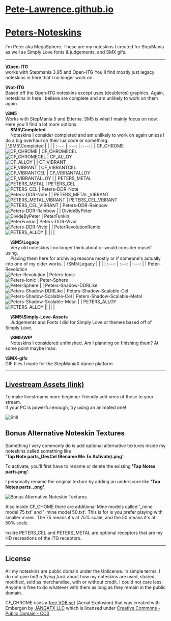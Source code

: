 # [Pete-Lawrence.github.io](https://pete-lawrence.github.io)
# [Peters-Noteskins](https://github.com/Pete-Lawrence/Peters-Noteskins)
I'm Peter aka MegaSphere. These are my noteskins I created for StepMania as well as Simply Love fonts & judgements, and SMX gifs.

---

**\Open-ITG**<br>
works with Stepmania 3.95 and Open-ITG
You'll find mostly just legacy noteskins in here that I no longer work on.

**\Not-ITG**<br>
Based off the Open-ITG noteskins except uses (doubleres) graphics.
Again, noteskins in here I believe are complete and am unlikely to work on them again.

**\SM5**<br>
Works with StepMania 5 and Etterna.
SM5 is what I mainly focus on now. Here you'll find a lot more options.<br>
&nbsp;&nbsp;&nbsp;&nbsp;**SM5\Completed**<br>
&nbsp;&nbsp;&nbsp;&nbsp;Noteskins I consider completed and am unlikely to work on again unless I do a big overhaul on their lua code or something.<br>
| \SM5\Completed |   |   |
| :---: | :---: | :---: |
| CF_CHROME<br> ![CF_CHROME](https://pete-lawrence.github.io/noteskin-renders/CF_CHROME.gif) | CF_CHROMECEL<br> ![CF_CHROMECEL](https://pete-lawrence.github.io/noteskin-renders/CF_CHROMECEL.gif) | CF_ALLOY<br> ![CF_ALLOY](https://pete-lawrence.github.io/noteskin-renders/CF_ALLOY.gif) |
 | CF_VIBRANT<br> ![CF_VIBRANT](https://pete-lawrence.github.io/noteskin-renders/CF_VIBRANT.gif) | CF_VIBRANTCEL<br> ![CF_VIBRANTCEL](https://pete-lawrence.github.io/noteskin-renders/CF_VIBRANTCEL.gif) | CF_VIBRANTALLOY<br> ![CF_VIBRANTALLOY](https://pete-lawrence.github.io/noteskin-renders/CF_VIBRANTALLOY.gif) |
 | PETERS_METAL<br> ![PETERS_METAL](https://pete-lawrence.github.io/noteskin-renders/PETERS_METAL.gif) | PETERS_CEL<br> ![PETERS_CEL](https://pete-lawrence.github.io/noteskin-renders/PETERS_CEL.gif) |  Peters-DDR-Note<br> ![Peters-DDR-Note](https://pete-lawrence.github.io/noteskin-renders/Peters-DDR-Note.gif) |
 | PETERS_METAL_VIBRANT<br> ![PETERS_METAL_VIBRANT](https://pete-lawrence.github.io/noteskin-renders/PETERS_METAL_VIBRANT.gif) | PETERS_CEL_VIBRANT<br> ![PETERS_CEL_VIBRANT](https://pete-lawrence.github.io/noteskin-renders/PETERS_CEL_VIBRANT.gif) |  Peters-DDR-Rainbow<br> ![Peters-DDR-Rainbow](https://pete-lawrence.github.io/noteskin-renders/Peters-DDR-Rainbow.gif) | 
 | DivideByPeter<br> ![DivideByPeter](https://pete-lawrence.github.io/noteskin-renders/DivideByPeter.png) | PeterFunkin<br> ![PeterFunkin](https://pete-lawrence.github.io/noteskin-renders/PeterFunkin.png) |  Peters-DDR-Vivid<br> ![Peters-DDR-Vivid](https://pete-lawrence.github.io/noteskin-renders/Peters-DDR-Vivid.gif) |
 | PeterRevolutionRemix<br> ![PETERS_ALLOY](https://pete-lawrence.github.io/noteskin-renders/PeterRevolutionRemix.gif) ||   ||   |


&nbsp;&nbsp;&nbsp;&nbsp;**\SM5\Legacy**<br>
&nbsp;&nbsp;&nbsp;&nbsp;Very old noteskins I no longer think about or would consider myself using.<br>
&nbsp;&nbsp;&nbsp;&nbsp;Placing them here for archiving reasons mostly or if someone's actually into one of my older works.
| \SM5\Legacy |   |   |
| :---: | :---: | :---: |
| Peter-Revolution<br> ![Peter-Revolution](https://pete-lawrence.github.io/noteskin-renders/Peter-Revolution.gif) | Peters-Ionic<br> ![Peters-Ionic](https://pete-lawrence.github.io/noteskin-renders/Peters-Ionic.gif) | Peter-Sphere<br> ![Peter-Sphere](https://pete-lawrence.github.io/noteskin-renders/Peter-Sphere.png) | 
| Peters-Shadow-DDRLike<br> ![Peters-Shadow-DDRLike](https://pete-lawrence.github.io/noteskin-renders/Peters-Shadow-DDRLike.gif) | Peters-Shadow-Scalable-Cel<br> ![Peters-Shadow-Scalable-Cel](https://pete-lawrence.github.io/noteskin-renders/Peters-Shadow-Scalable-Cel.gif) | Peters-Shadow-Scalable-Metal<br> ![Peters-Shadow-Scalable-Metal](https://pete-lawrence.github.io/noteskin-renders/Peters-Shadow-Scalable-Metal.gif) | 
| PETERS_ALLOY<br> ![PETERS_ALLOY](https://pete-lawrence.github.io/noteskin-renders/PETERS_ALLOY.gif) ||   ||   |

&nbsp;&nbsp;&nbsp;&nbsp;**\SM5\Simply-Love-Assets**<br>
&nbsp;&nbsp;&nbsp;&nbsp;Judgements and Fonts I did for Simply Love or themes based off of Simply Love.

&nbsp;&nbsp;&nbsp;&nbsp;**\SM5\WIP**<br>
&nbsp;&nbsp;&nbsp;&nbsp;Noteskins I considered unfinished. Am I planning on finishing them? At some point maybe lmao.

**\SMX-gifs**<br>
GIF files I made for the StepManiaX dance platform.

---

## [Livestream Assets (link)](https://github.com/Pete-Lawrence/Pete-Lawrence.github.io/tree/master/noteskin-renders/Livestream-Assets)
To make livestreams more beginner-friendly add ones of these to your stream.<br>
If your PC is powerful enough, try using an animated one!

![Still](https://pete-lawrence.github.io/noteskin-renders/Livestream-Assets/Still/Still_CF_CHROME.png)

## Bonus Alternative Noteskin Textures
Something I very commonly do is add optional alternative textures inside my noteskins called something like<br>
__'Tap Note parts_DevCel (Rename Me To Activate).png'__.<br>

To activate, you'll first have to rename or delete the existing __'Tap Notes parts.png'__.<br>

I personally rename the original texture by adding an underscore like __'Tap Notes parts\_.png'__.

![Bonus Alternative Noteskin Textures](https://pete-lawrence.github.io/noteskin-renders/alttexture.png)

Also inside CF_CHOME there are additional Mine models called '_mine model 75.txt' and '_mine model 50.txt'. This is for is you prefer playing with smaller mines. The 75 means it's at 75% scale, and the 50 means it's at 50% scale.

Inside PETERS_CEL and PETERS_METAL are optional receptors that are my HD recreations of the ITG receptors.

---

## License
All my noteskins are public domain under the Unlicense. In simple terms, I do not give *half a flying fuck* about how my noteskins are used, shared, modified, sold as merchandise, with or without credit. I could not care less. Anyone is free to do whatever with them as long as they remain in the public domain.<br>

CF_CHROME uses a [free VDB set](https://jangafx.com/software/embergen/download/free-vdb-animations/) (Aerial Explosion) that was created with Embergen by [JANGAFX LLC](https://jangafx.com) which is licensed under [Creative Commons - Public Domain - CC0](https://creativecommons.org/publicdomain/zero/1.0/)
